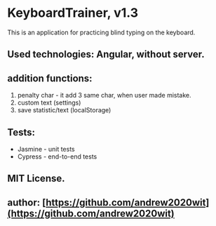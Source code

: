 # KeyboardTrainer, v1.3

This is an application for practicing blind typing on the keyboard.

## Used technologies: Angular, without server.

## addition functions:

1. penalty char - it add 3 same char, when user made mistake.
2. custom text (settings)
3. save statistic/text (localStorage)

## Tests:
- Jasmine - unit tests
- Cypress - end-to-end tests

## MIT License.

## author: [https://github.com/andrew2020wit](https://github.com/andrew2020wit)
